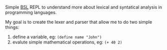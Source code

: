 Simple [BSL](https://docs.racket-lang.org/htdp-langs/beginner.html) REPL to understand more about lexical and syntatical analysis in programming languages.

My goal is to create the lexer and parser that allow me to do two simple things:
1. define a variable, eg: `(define name "John")`
2. evalute simple mathematical operations, eg: `(+ 40 2)`